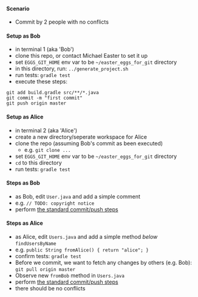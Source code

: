 
#### Scenario

* Commit by 2 people with no conflicts

#### Setup as Bob

* in terminal 1 (aka 'Bob')
* clone this repo, or contact Michael Easter to set it up
* set `EGGS_GIT_HOME` env var to be `~/easter_eggs_for_git` directory
* in this directory, run: `../generate_project.sh` 
* run tests: `gradle test`
* execute these steps:
```
git add build.gradle src/**/*.java
git commit -m "first commit"
git push origin master 
```

#### Setup as Alice

* in terminal 2 (aka 'Alice')
* create a new directory/seperate workspace for Alice
* clone the repo (assuming Bob's commit as been executed)
    * e.g. `git clone ...`
* set `EGGS_GIT_HOME` env var to be `~/easter_eggs_for_git` directory
* `cd` to this directory
* run tests: `gradle test`

#### Steps as Bob

* as Bob, edit `User.java` and add a simple comment
* e.g. `// TODO: copyright notice`
* perform [the standard commit/push steps](../reference_doc/Commit.md)

#### Steps as Alice

* as Alice, edit `Users.java` and add a simple method *below* `findUsersByName`
* e.g. `public String fromAlice() { return "alice"; }`
* confirm tests: `gradle test`
* Before we commit, we want to fetch any changes by others (e.g. Bob):
`git pull origin master`
* Observe new `fromBob` method in `Users.java` 
* perform [the standard commit/push steps](../reference_doc/Commit.md)
* there should be no conflicts

